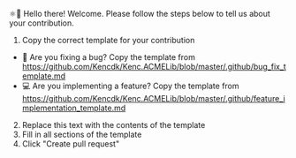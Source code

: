 ⚛👋 Hello there! Welcome. Please follow the steps below to tell us about your contribution.

1. Copy the correct template for your contribution
  - 🐛 Are you fixing a bug? Copy the template from <https://github.com/Kencdk/Kenc.ACMELib/blob/master/.github/bug_fix_template.md>
  - 💻 Are you implementing a feature? Copy the template from <https://github.com/Kencdk/Kenc.ACMELib/blob/master/.github/feature_implementation_template.md>
2. Replace this text with the contents of the template
3. Fill in all sections of the template
4. Click "Create pull request"